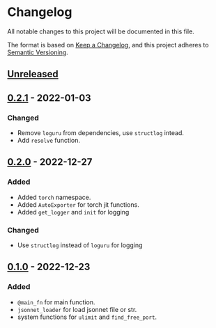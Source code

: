 # Changelog

All notable changes to this project will be documented in this file.

The format is based on [Keep a Changelog](https://keepachangelog.com/en/1.0.0/),
and this project adheres to [Semantic Versioning](https://semver.org/spec/v2.0.0.html).

## [Unreleased]


## [0.2.1] - 2022-01-03

### Changed

- Remove `loguru` from dependencies, use `structlog` intead.
- Add `resolve` function.


## [0.2.0] - 2022-12-27

### Added 

- Added `torch` namespace.
- Added `AutoExporter` for torch jit functions.
- Added `get_logger` and `init` for logging

### Changed

- Use `structlog` instead of `loguru` for logging

## [0.1.0] - 2022-12-23

### Added

- `@main_fn` for main function.
- `jsonnet_loader` for load jsonnet file or str.
- system functions for `ulimit` and `find_free_port`. 



[unreleased]: https://github.com/olivierlacan/keep-a-changelog/compare/v0.2.0...HEAD
[0.2.1]: https://github.com/olivierlacan/keep-a-changelog/compare/v0.2.0...v0.2.1
[0.2.0]: https://github.com/olivierlacan/keep-a-changelog/compare/v0.1.0...v0.2.0
[0.1.0]: https://github.com/olivierlacan/keep-a-changelog/releases/tag/v0.0.1

